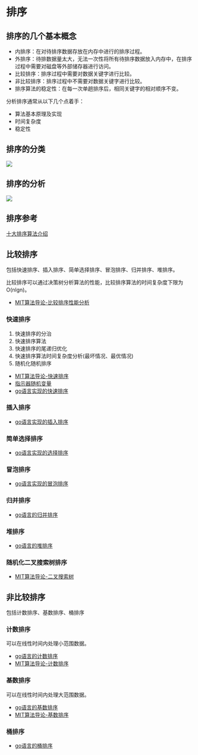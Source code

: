 # 排序

## 排序的几个基本概念
+ 内排序：在对待排序数据存放在内存中进行的排序过程。
+ 外排序：待排数据量太大，无法一次性将所有待排序数据放入内存中，在排序过程中需要对磁盘等外部储存器进行访问。
+ 比较排序：排序过程中需要对数据关键字进行比较。
+ 非比较排序：排序过程中不需要对数据关键字进行比较。
+ 排序算法的稳定性：在每一次单趟排序后，相同关键字的相对顺序不变。

分析排序通常从以下几个点着手：
+ 算法基本原理及实现
+ 时间复杂度
+ 稳定性

## 排序的分类
![](https://github.com/blockchain-develop/gopro/blob/master/img/sort/kind%20of%20sort.png)

## 排序的分析
![](https://github.com/blockchain-develop/gopro/blob/master/img/sort/analysis%20of%20sort.png)

## 排序参考
[十大排序算法介绍](https://www.runoob.com/w3cnote/ten-sorting-algorithm.html)

## 比较排序

包括快速排序、插入排序、简单选择排序、冒泡排序、归并排序、堆排序。

比较排序可以通过决策树分析算法的性能，比较排序算法的时间复杂度下限为O(nlgn)。

+ [MIT算法导论-比较排序性能分析](https://www.bilibili.com/video/BV1Tb411M7FA?p=5)

### 快速排序
1. 快速排序的分治
2. 快速排序算法
3. 快速排序的尾递归优化
4. 快速排序算法时间复杂度分析(最坏情况、最优情况)
5. 随机化随机排序

+ [MIT算法导论-快速排序](https://www.bilibili.com/video/BV1Tb411M7FA?p=4)
+ [指示器随机变量](https://www.cnblogs.com/yuanquanxi/p/10241303.html)
+ [go语言实现的快速排序](./memsort/comsort/swapsort/quicksort)

### 插入排序

+ [go语言实现的插入排序](./memsort/comsort/insertsort/insertsort)

### 简单选择排序

+ [go语言实现的选择排序](./memsort/comsort/selectsort/simpleselectsort)

### 冒泡排序

+ [go语言实现的冒泡排序](./memsort/comsort/swapsort/bubblingsort)

### 归并排序

+ [go语言的归并排序](./memsort/comsort/insertsort/mergesort)

### 堆排序

+ [go语言的堆排序](./memsort/comsort/selectsort/heapsort)

### 随机化二叉搜索树排序

+ [MIT算法导论-二叉搜索树](https://www.bilibili.com/video/BV1Tb411M7FA?p=9)

## 非比较排序

包括计数排序、基数排序、桶排序

### 计数排序

可以在线性时间内处理小范围数据。

+ [go语言的计数排序](./memsort/uncomsort/countingsort)
+ [MIT算法导论-计数排序](https://www.bilibili.com/video/BV1Tb411M7FA?p=5)

### 基数排序

可以在线性时间内处理大范围数据。

+ [go语言的基数排序](./memsort/uncomsort/radixsort)
+ [MIT算法导论-基数排序](https://www.bilibili.com/video/BV1Tb411M7FA?p=5)

### 桶排序

+ [go语言的桶排序](./memsort/uncomsort/bucketsort)